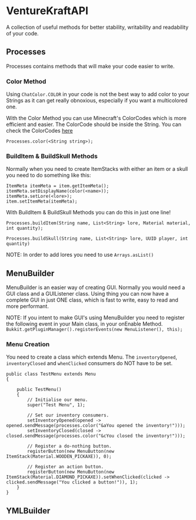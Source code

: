 # VentureKraftAPI

A collection of useful methods for better stability, writability and readability of your code.

## Processes

Processes contains methods that will make your code easier to write.

### Color Method

Using `ChatColor.COLOR` in your code is not the best way to add color to your Strings as it can get really obnoxious, 
especially if you want a multicolored one.

With the Color Method you can use Minecraft's ColorCodes which is more efficient and easier. The ColorCode should be inside the String. You can check the ColorCodes [here](https://minecraft.gamepedia.com/Formatting_codes)

`Processes.color(<String string>);`

### BuildItem & BuildSkull Methods

Normally when you need to create ItemStacks with either an item or a skull you need to do something like this:

```ItemStack item = new ItemStack(<material>, <quantity>);
ItemMeta itemMeta = item.getItemMeta();
itemMeta.setDisplayName(color(<name>));
itemMeta.setLore(<lore>);
item.setItemMeta(itemMeta); 
```     
        
With BuildItem & BuildSkull Methods you can do this in just one line!

```Processes.buildItem(String name, List<String> lore, Material material, int quantity);```

```Processes.buildSkull(String name, List<String> lore, UUID player, int quantity)```

NOTE: In order to add lores you need to use ```Arrays.asList()```

## MenuBuilder

MenuBuilder is an easier way of creating GUI. Normally you would need a GUI class and a GUIListener class. Using thing you can now have a complete GUI in just ONE class, which is fast to write, easy to read and more performant.

NOTE: If you intent to make GUI's using MenuBuilder you need to register the following event in your Main class, in your onEnable Method.
`Bukkit.getPluginManager().registerEvents(new MenuListener(), this);`

### Menu Creation

You need to create a class which extends Menu.
The `inventoryOpened`, `inventoryClosed` and `whenClicked` consumers do NOT have to be set.

```
public class TestMenu extends Menu 
{

    public TestMenu() 
    {
        // Initialise our menu.
        super("Test Menu", 1);

        // Set our inventory consumers.
        setInventoryOpened(opened -> opened.sendMessage(processes.color("&aYou opened the inventory!")));
        setInventoryClosed(closed -> closed.sendMessage(processes.color("&cYou closed the inventory!")));

        // Register a do-nothing button.
        registerButton(new MenuButton(new ItemStack(Material.WOODEN_PICKAXE)), 0);

        // Register an action button.
        registerButton(new MenuButton(new ItemStack(Material.DIAMOND_PICKAXE)).setWhenClicked(clicked -> clicked.sendMessage("You clicked a button!")), 1);
    }
}
```
## YMLBuilder

